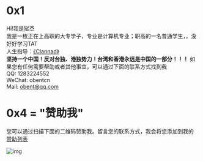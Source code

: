# 0x1
Hi!我是狱杰<br/>
我是一枚正在上高职的大专学子，专业是计算机专业；职高的一名普通学生，，没好好学习TAT<br/>
人生指导：[《Clannad》](https://www.bilibili.com/bangumi/play/ss1177/)<br/>
**坚持一个中国！反对台独、港独势力！台湾和香港永远是中国的一部分！！！**
如果您有任何需要帮助或者其他事宜，可以通过下面的联系方式找到我<br/>
QQ: 1283224552<br/>
WeChat: obentcn<br/>
Mail: obent@qq.com
# 0x4 = "赞助我"

您可以通过扫描下面的二维码赞助我。留言您的联系方式，我会将您添加到我的 [赞助列表](https://yujienb.cn/help.html)

![img](https://7nmana.dxinj.com/uploads/2021/07/09/aRHGMgmR_All_zip.png)
